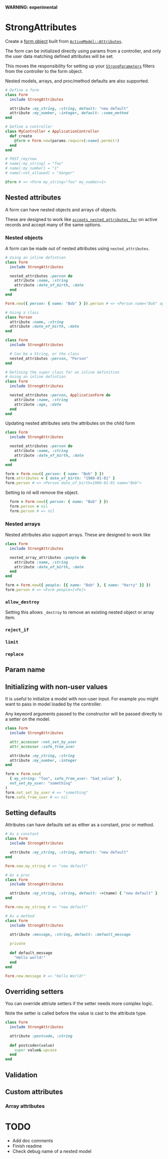 **WARNING: experimental**

# StrongAttributes

Create a [form object](https://dev.to/drbragg/rails-design-patterns-form-object-4d47)
built from [`ActiveModel::Attributes`](https://www.rubydoc.info/gems/activemodel/ActiveModel/Attributes).

The form can be initialized directly using params from a controller, and only the user data matching defined attributes will be set.

This moves the responsibility for setting up your [`StrongParameters`](https://guides.rubyonrails.org/action_controller_overview.html#strong-parameters) filters from the controller to the form object.

Nested models, arrays, and proc/method defaults are also supported.

```ruby
# Define a form
class Form
  include StrongAttributes

  attribute :my_string, :string, default: "new default"
  attribute :my_number, :integer, default: :some_method
end

# Define a controller
class MyController < ApplicationController
  def create
    @form = Form.new(params.require(:name).permit!)
  end
end

# POST /my/new
# name[:my_string] = "foo"
# name[:my_number] = "1"
# name[:not_allowed] = "danger"

@form # => <Form my_string="foo" my_number=1>
```

## Nested attributes

A form can have nested objects and arrays of objects.

These are designed to work like [`accepts_nested_attributes_for`](https://api.rubyonrails.org/v7.0.1/classes/ActiveRecord/NestedAttributes/ClassMethods.html#method-i-accepts_nested_attributes_for) on active records and accept many of the same options.

### Nested objects

A form can be made out of nested attributes using `nested_attributes`.

```ruby
# Using an inline defintion
class Form
  include StrongAttributes

  nested_attributes :person do
  	attribute :name, :string
  	attribute :date_of_birth, :date
  end  
end

Form.new({ person: { name: "Bob" } }).person # => <Person name="Bob" age=nil>

# Using a class
class Person
  attribute :name, :string
  attribute :date_of_birth, :date
end

class Form
  include StrongAttributes

  # Can be a String, or the class
  nested_attributes :person, "Person" 
end

# Defining the super class for an inline definition
# Using an inline defintion
class Form
  include StrongAttributes

  nested_attributes :person, ApplicationForm do
  	attribute :name, :string
  	attribute :age, :date
  end  
end
```

Updating nested attributes sets the attributes on the child form

```ruby
class Form
  include StrongAttributes

  nested_attributes :person do
  	attribute :name, :string
  	attribute :date_of_birth, :date
  end  
end

form = Form.new({ person: { name: "Bob" } })
form.attributes = { date_of_birth: "1980-01-01" }
form.person # => <Person date_of_birth=1980-01-01 name="Bob">
```

Setting to nil will remove the object.

```ruby
  form = Form.new({ person: { name: "Bob" } })
  form.person = nil
  form.person # => nil
```

### Nested arrays

Nested attributes also support arrays.  These are designed to work like

```ruby
class Form
  include StrongAttributes

  nested_array_attributes :people do
  	attribute :name, :string
  	attribute :date_of_birth, :date
  end  
end

form = Form.new({ people: [{ name: "Bob" }, { name: "Harry" }] })
form.person # => <Form people=[<Pe]>
```

### `allow_destroy`

Setting this allows `_destroy` to remove an existing nested object or array item.

### `reject_if`

### `limit`

### `replace`

## Param name

## Initializing with non-user values

It is useful to initialize a model with non-user input.  For example you
might want to pass in model loaded by the controller.

Any keyword arguments passed to the constructor will be passed directly to a setter on the model.

```ruby
class Form
  include StrongAttributes

  attr_accessor :not_set_by_user
  attr_accessor :safe_from_user

  attribute :my_string, :string
  attribute :my_number, :integer
end

form = Form.new(
  { my_string: "foo", safe_from_user: "bad_value" },
  not_set_by_user: "something"
)
form.not_set_by_user # => "something"
form.safe_from_user # => nil
```

## Setting defaults

Attributes can have defaults set as either as a constant, proc or method.

```ruby
# As a constant
class Form
  include StrongAttributes

  attribute :my_string, :string, default: "new default"
end

Form.new.my_string # => "new default"

# As a proc
class Form
  include StrongAttributes

  attribute :my_string, :string, default: ->(name) { "new default" }
end

Form.new.my_string # => "new default"

# As a method
class Form
  include StrongAttributes

  attribute :message, :string, default: :default_message
    
  private
  
  def default_message
    "Hello world!"
  end
end

Form.new.message # => "Hello World!"
```

## Overriding setters

You can override attriute setters if the setter needs more complex logic.

Note the setter is called before the value is cast to the attribute type.

```ruby
class Form
  include StrongAttributes

  attribute :postcode, :string
  
  def postcode=(value)
    super value&.upcase
  end
end
```

## Validation

## Custom attributes

### Array attributes

# TODO

- Add doc comments
- Finish readme
- Check debug name of a nested model
